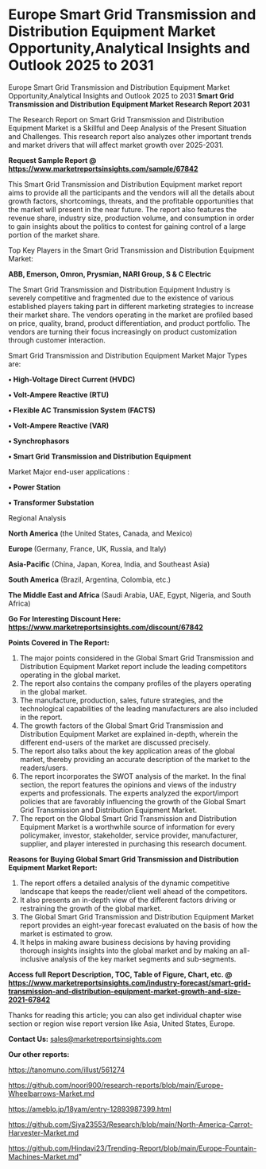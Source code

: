 # Europe Smart Grid Transmission and Distribution Equipment Market Opportunity,Analytical Insights and Outlook 2025 to 2031
Europe Smart Grid Transmission and Distribution Equipment Market Opportunity,Analytical Insights and Outlook 2025 to 2031
<strong>Smart Grid Transmission and Distribution Equipment Market Research Report 2031</strong>

The Research Report on Smart Grid Transmission and Distribution Equipment Market is a Skillful and Deep Analysis of the Present Situation and Challenges. This research report also analyzes other important trends and market drivers that will affect market growth over 2025-2031.

<strong>Request Sample Report @ <a href=https://www.marketreportsinsights.com/sample/67842>https://www.marketreportsinsights.com/sample/67842</a></strong>

This Smart Grid Transmission and Distribution Equipment market report aims to provide all the participants and the vendors will all the details about growth factors, shortcomings, threats, and the profitable opportunities that the market will present in the near future. The report also features the revenue share, industry size, production volume, and consumption in order to gain insights about the politics to contest for gaining control of a large portion of the market share.

Top Key Players in the Smart Grid Transmission and Distribution Equipment Market:

<strong>ABB, Emerson, Omron, Prysmian, NARI Group, S & C Electric</strong>

The Smart Grid Transmission and Distribution Equipment Industry is severely competitive and fragmented due to the existence of various established players taking part in different marketing strategies to increase their market share. The vendors operating in the market are profiled based on price, quality, brand, product differentiation, and product portfolio. The vendors are turning their focus increasingly on product customization through customer interaction.

Smart Grid Transmission and Distribution Equipment Market Major Types are:

<strong>• High-Voltage Direct Current (HVDC)

• Volt-Ampere Reactive (RTU)

• Flexible AC Transmission System (FACTS)

• Volt-Ampere Reactive (VAR)

• Synchrophasors

• Smart Grid Transmission and Distribution Equipment</strong>

Market Major end-user applications :

<strong>• Power Station

• Transformer Substation</strong>

Regional Analysis

</u><strong><b>North America</b></strong> (the United States, Canada, and Mexico)

<strong><b>Europe </b></strong>(Germany, France, UK, Russia, and Italy)

<strong><b>Asia-Pacific</b></strong> (China, Japan, Korea, India, and Southeast Asia)

<strong><b>South America</b></strong> (Brazil, Argentina, Colombia, etc.)

<strong><b>The Middle East and Africa</b></strong> (Saudi Arabia, UAE, Egypt, Nigeria, and South Africa)

<strong>Go For Interesting Discount Here: <a href=https://www.marketreportsinsights.com/discount/67842>https://www.marketreportsinsights.com/discount/67842</a></strong>

<strong>Points Covered in The Report:</strong>
<ol>
  <li>The major points considered in the Global Smart Grid Transmission and Distribution Equipment Market report include the leading competitors operating in the global market.</li>
  <li>The report also contains the company profiles of the players operating in the global market.</li>
  <li>The manufacture, production, sales, future strategies, and the technological capabilities of the leading manufacturers are also included in the report.</li>
  <li>The growth factors of the Global Smart Grid Transmission and Distribution Equipment Market are explained in-depth, wherein the different end-users of the market are discussed precisely.</li>
  <li>The report also talks about the key application areas of the global market, thereby providing an accurate description of the market to the readers/users.</li>
  <li>The report incorporates the SWOT analysis of the market. In the final section, the report features the opinions and views of the industry experts and professionals. The experts analyzed the export/import policies that are favorably influencing the growth of the Global Smart Grid Transmission and Distribution Equipment Market.</li>
  <li>The report on the Global Smart Grid Transmission and Distribution Equipment Market is a worthwhile source of information for every policymaker, investor, stakeholder, service provider, manufacturer, supplier, and player interested in purchasing this research document.</li>
</ol>
<strong>Reasons for Buying Global Smart Grid Transmission and Distribution Equipment Market Report:</strong>

<ol>
  <li>The report offers a detailed analysis of the dynamic competitive landscape that keeps the reader/client well ahead of the competitors.</li>
  <li>It also presents an in-depth view of the different factors driving or restraining the growth of the global market.</li>
  <li>The Global Smart Grid Transmission and Distribution Equipment Market report provides an eight-year forecast evaluated on the basis of how the market is estimated to grow.</li>
  <li>It helps in making aware business decisions by having providing thorough insights insights into the global market and by making an all-inclusive analysis of the key market segments and sub-segments.</li>
</ol>
<strong>Access full Report Description, TOC, Table of Figure, Chart, etc. @ <a href=https://www.marketreportsinsights.com/industry-forecast/smart-grid-transmission-and-distribution-equipment-market-growth-and-size-2021-67842>https://www.marketreportsinsights.com/industry-forecast/smart-grid-transmission-and-distribution-equipment-market-growth-and-size-2021-67842</a></strong>


Thanks for reading this article; you can also get individual chapter wise section or region wise report version like Asia, United States, Europe.

<strong>Contact Us:</strong>
sales@marketreportsinsights.com

<strong>Our other reports:</strong>

<a href=https://tanomuno.com/illust/561274>https://tanomuno.com/illust/561274</a>

<a href=https://github.com/noori900/research-reports/blob/main/Europe-Wheelbarrows-Market.md>https://github.com/noori900/research-reports/blob/main/Europe-Wheelbarrows-Market.md</a>

<a href=https://ameblo.jp/18yam/entry-12893987399.html>https://ameblo.jp/18yam/entry-12893987399.html</a>

<a href=https://github.com/Siya23553/Research/blob/main/North-America-Carrot-Harvester-Market.md>https://github.com/Siya23553/Research/blob/main/North-America-Carrot-Harvester-Market.md</a>

<a href=https://github.com/Hindavi23/Trending-Report/blob/main/Europe-Fountain-Machines-Market.md>https://github.com/Hindavi23/Trending-Report/blob/main/Europe-Fountain-Machines-Market.md</a>"
